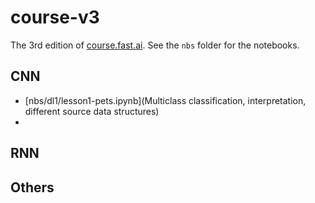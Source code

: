 # course-v3
The 3rd edition of [course.fast.ai](https://course.fast.ai). See the `nbs` folder for the notebooks.

## CNN
- [nbs/dl1/lesson1-pets.ipynb](Multiclass classification, interpretation, different source data structures)
-

## RNN


## Others